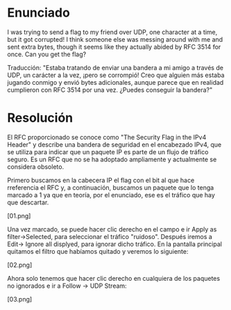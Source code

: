 # Enunciado
I was trying to send a flag to my friend over UDP, one character at a time, but it got corrupted! I think someone else was messing around with me and sent extra bytes, though it seems like they actually abided by RFC 3514 for once. Can you get the flag?

Traducción: "Estaba tratando de enviar una bandera a mi amigo a través de UDP, un carácter a la vez, ¡pero se corrompió! Creo que alguien más estaba jugando conmigo y envió bytes adicionales, aunque parece que en realidad cumplieron con RFC 3514 por una vez. ¿Puedes conseguir la bandera?"

# Resolución

El RFC proporcionado se conoce como "The Security Flag in the IPv4 Header" y describe una bandera de seguridad en el encabezado IPv4, que se utiliza para indicar que un paquete IP es parte de un flujo de tráfico seguro. Es un RFC que no se ha adoptado ampliamente y actualmente se considera obsoleto.

Primero buscamos en la cabecera IP el flag con el bit al que hace rreferencia el RFC y, a continuación, buscamos un paquete que lo tenga marcado a 1 ya que en teoría, por el enunciado, ese es el tráfico que hay que descartar.

[01.png]

Una vez marcado, se puede hacer clic derecho en el campo e ir Apply as filter->Selected, para seleccionar el tráfico "ruidoso".
Después iremos a Edit-> Ignore all displyed, para ignorar dicho tráfico. En la pantalla principal quitamos el filtro que habíamos quitado y veremos lo siguiente:

[02.png]

Ahora solo tenemos que hacer clic derecho en cualquiera de los paquetes no ignorados e ir a Follow -> UDP Stream:

[03.png]

